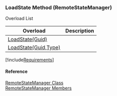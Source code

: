 ﻿### LoadState Method (RemoteStateManager)

Overload List

| Overload | Description |
| --- | --- |
| [LoadState(Guid)](FChoice.Common~FChoice.Common.State.RemoteStateManager~LoadState(Guid).md) |   |
| [LoadState(Guid,Type)](FChoice.Common~FChoice.Common.State.RemoteStateManager~LoadState(Guid,Type).md) |   |

[!include[Requirements](../partials/requirements.md)]



#### Reference

[RemoteStateManager Class](FChoice.Common~FChoice.Common.State.RemoteStateManager.md)  
[RemoteStateManager Members](FChoice.Common~FChoice.Common.State.RemoteStateManager_members.md)